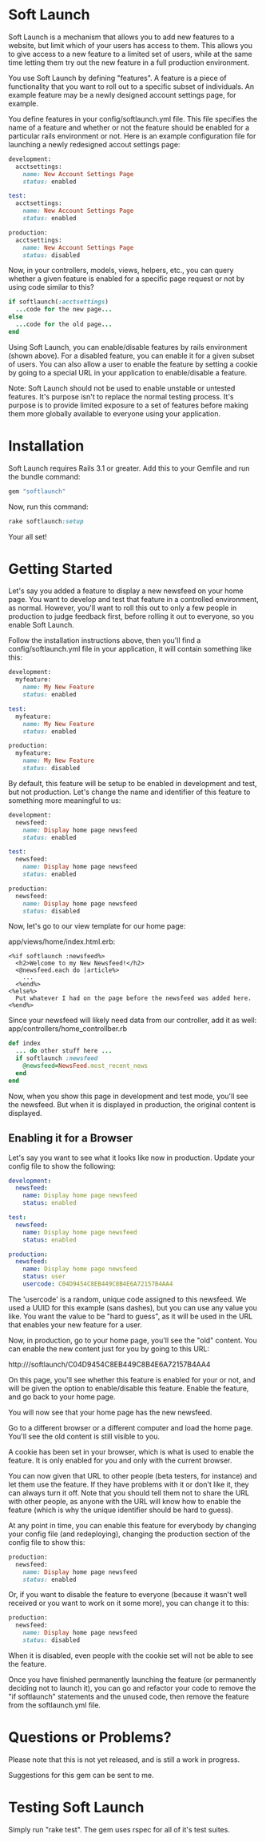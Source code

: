 # Soft Launch

Soft Launch is a mechanism that allows you to add new features to a website, but limit which of your users has access to them. This allows you to give access to a new feature to a limited set of users,
while at the same time letting them try out the new feature in a full production environment.

You use Soft Launch by defining "features". A feature is a piece of functionality that you want to roll out to a specific subset of individuals. An example feature may be a newly designed
account settings page, for example.

You define features in your config/softlaunch.yml file. This file specifies the name of a feature and whether or not the feature should be enabled for a particular rails environment or not.
Here is an example configuration file for launching a newly redesigned accout settings page:

```ruby
development:
  acctsettings:
    name: New Account Settings Page
    status: enabled

test:
  acctsettings:
    name: New Account Settings Page
    status: enabled

production:
  acctsettings:
    name: New Account Settings Page
    status: disabled
```

Now, in your controllers, models, views, helpers, etc., you can query whether a given feature is enabled for a specific page request or not by using code similar to this?

```ruby
if softlaunch(:acctsettings)
  ...code for the new page...
else
  ...code for the old page...
end
```

Using Soft Launch, you can enable/disable features by rails environment (shown above). For a disabled feature, you can enable it for a given subset of users.
You can also allow a user to enable the feature by setting a cookie by going to a special URL in your application to enable/disable a feature.

Note: Soft Launch should not be used to enable unstable or untested features. It's purpose isn't to replace the normal testing process. It's purpose is to provide limited exposure to a set
of features before making them more globally available to everyone using your application.

# Installation

Soft Launch requires Rails 3.1 or greater.
Add this to your Gemfile and run the bundle command:

```ruby
gem "softlaunch"
```

Now, run this command:

```ruby
rake softlaunch:setup
```

Your all set!

# Getting Started

Let's say you added a feature to display a new newsfeed on your home page. You want to develop and test that feature in a controlled environment, as normal.
However, you'll want to roll this out to only a few people in production to judge feedback first, before rolling it out to everyone, so you enable
Soft Launch.

Follow the installation instructions above, then you'll find a config/softlaunch.yml file in your application, it will contain something like this:

```ruby
development:
  myfeature:
    name: My New Feature
    status: enabled

test:
  myfeature:
    name: My New Feature
    status: enabled

production:
  myfeature:
    name: My New Feature
    status: disabled
```

By default, this feature will be setup to be enabled in development and test, but not production. Let's change the name and identifier of this feature to
something more meaningful to us:

```ruby
development:
  newsfeed:
    name: Display home page newsfeed
    status: enabled

test:
  newsfeed:
    name: Display home page newsfeed
    status: enabled

production:
  newsfeed:
    name: Display home page newsfeed
    status: disabled
```

Now, let's go to our view template for our home page:

app/views/home/index.html.erb:

```erb
<%if softlaunch :newsfeed%>
  <h2>Welcome to my New Newsfeed!</h2>
  <@newsfeed.each do |article%>
    ...
  <%end%>
<%else%>
  Put whatever I had on the page before the newsfeed was added here.
<%end%>
```

Since your newsfeed will likely need data from our controller, add it as well:
app/controllers/home_controllber.rb

```ruby
def index
  ... do other stuff here ...
  if softlaunch :newsfeed
    @newsfeed=NewsFeed.most_recent_news
  end
end
```

Now, when you show this page in development and test mode, you'll see the newsfeed. But when it is displayed in production, the original
content is displayed.

## Enabling it for a Browser
Let's say you want to see what it looks like now in production.
Update your config file to show the following:

```yml
development:
  newsfeed:
    name: Display home page newsfeed
    status: enabled

test:
  newsfeed:
    name: Display home page newsfeed
    status: enabled

production:
  newsfeed:
    name: Display home page newsfeed
    status: user
    usercode: C04D9454C8EB449C8B4E6A72157B4AA4
```

The 'usercode' is a random, unique code assigned to this newsfeed. We used a UUID for this example (sans dashes), but you can
use any value you like. You want the value to be "hard to guess", as it will be used in the URL that enables your new feature
for a user.

Now, in production, go to your home page, you'll see the "old" content. You can enable the new content just for you by going to this
URL:

http://<myapplication>/softlaunch/C04D9454C8EB449C8B4E6A72157B4AA4

On this page, you'll see whether this feature is enabled for your or not, and will be given the option to enable/disable this feature.
Enable the feature, and go back to your home page.

You will now see that your home page has the new newsfeed.

Go to a different browser or a different computer and load the home page. You'll see the old content is still visible to you.

A cookie has been set in your browser, which is what is used to enable the feature. It is only enabled for you and only with the
current browser.

You can now given that URL to other people (beta testers, for instance) and let them use the feature. If they have problems with
it or don't like it, they can always turn it off. Note that you should tell them not to share the URL with other people, as
anyone with the URL will know how to enable the feature (which is why the unique identifier should be hard to guess).

At any point in time, you can enable this feature for everybody by changing your config file (and redeploying), changing the
production section of the config file to show this:

```ruby
production:
  newsfeed:
    name: Display home page newsfeed
    status: enabled
```

Or, if you want to disable the feature to everyone (because it wasn't well received or you want to work on it some more),
you can change it to this:

```ruby
production:
  newsfeed:
    name: Display home page newsfeed
    status: disabled
```

When it is disabled, even people with the cookie set will not be able to see the feature.

Once you have finished permanently launching the feature (or permanently deciding not to launch it), you can go and refactor
your code to remove the "if softlaunch" statements and the unused code, then remove the feature from the softlaunch.yml
file.

# Questions or Problems?

Please note that this is not yet released, and is still a work in progress.

Suggestions for this gem can be sent to me.

# Testing Soft Launch

Simply run "rake test". The gem uses rspec for all of it's test suites.
